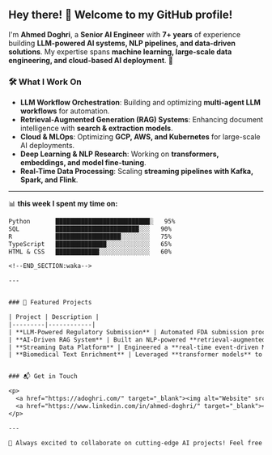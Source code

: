 ## Hey there! 👋 Welcome to my GitHub profile!

I'm **Ahmed Doghri**, a **Senior AI Engineer** with **7+ years** of experience building **LLM-powered AI systems, NLP pipelines, and data-driven solutions**. My expertise spans **machine learning, large-scale data engineering, and cloud-based AI deployment**. 🚀

### 🛠️ What I Work On

- **LLM Workflow Orchestration**: Building and optimizing **multi-agent LLM workflows** for automation.
- **Retrieval-Augmented Generation (RAG) Systems**: Enhancing document intelligence with **search & extraction models**.
- **Cloud & MLOps**: Optimizing **GCP, AWS, and Kubernetes** for large-scale AI deployments.
- **Deep Learning & NLP Research**: Working on **transformers, embeddings, and model fine-tuning**.
- **Real-Time Data Processing**: Scaling **streaming pipelines with Kafka, Spark, and Flink**.

---

📊 **this week I spent my time on:**
<!--START_SECTION:waka-->

```txt
Python       ██████████████████████████░   95%
SQL          ███████████████████████░░░   90%
R            ██████████████████░░░░░░░░   75%
TypeScript   ██████████████░░░░░░░░░░░░   65%
HTML & CSS   ████████████░░░░░░░░░░░░░░   60%

<!--END_SECTION:waka-->

---


### 🚀 Featured Projects

| Project | Description |
|---------|------------|
| **LLM-Powered Regulatory Submission** | Automated FDA submission process using **7+ LLM pipelines**, reducing errors by **60%**. |
| **AI-Driven RAG System** | Built an NLP-powered **retrieval-augmented generation** system for pharmaceutical documents. |
| **Streaming Data Platform** | Engineered a **real-time event-driven ML pipeline** using **Kafka, Spark, and Flink**. |
| **Biomedical Text Enrichment** | Leveraged **transformer models** to enhance research papers with biomedical insights. |


### 📬 Get in Touch

<p>
  <a href="https://adoghri.com/" target="_blank"><img alt="Website" src="https://img.shields.io/badge/Website-%2312100E.svg?&style=for-the-badge&logo=firefox&logoColor=white" /></a>
  <a href="https://www.linkedin.com/in/ahmed-doghri/" target="_blank"><img alt="LinkedIn" src="https://img.shields.io/badge/LinkedIn-%230077B5.svg?&style=for-the-badge&logo=linkedin&logoColor=white" /></a>
</p>

---

🚀 Always excited to collaborate on cutting-edge AI projects! Feel free to connect. ✨

